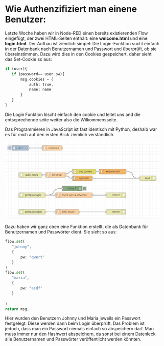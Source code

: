 # Wie Authenzifiziert man einene Benutzer:
Letzte Woche haben wir in Node-RED einen bereits existierenden Flow eingefügt, der zwei HTML-Seiten enthält: eine __welcome.html__ und eine __login.html__. Der Aufbau ist ziemlich simpel: Die Login-Funktion sucht einfach in der Datenbank nach Benutzernamen und Passwort und überprüft, ob sie übereinstimmen. Dazu wird dies in den Cookies gespeichert, daher sieht das Set-Cookie so aus:
 ```py
if (user){
    if (password== user.pw){
        msg.cookies = {
            auth: true,
            name: name
        }
    }
}
 ```

Die Login Funktion löscht einfach den cookie und leitet uns and die entscprechende seite weiter also die Wilkommensseite.

Das Programmieren in JavaScript ist fast identisch mit Python, deshalb war es für mich auf den ersten Blick ziemlich verständlich.

![](./login_website.jpg)

Dazu haben wir ganz oben eine Funktion erstellt, die als Datenbank für Benutzernamen und Passwörter dient. Sie sieht so aus:
 ```py
flow.set(
    "johnny",
    {
        pw: "qwert"
    }
)
flow.set(
    "maria",
    {
        pw: "asdf"
    }

)
return msg;
 ```
Hier wurden den Benutzern Johnny und Maria jeweils ein Passwort festgelegt. Diese werden dann beim Login überprüft. Das Problem ist jedoch, dass man ein Passwort niemals einfach so abspeichern darf. Man muss immer nur den Hashwert abspeichern, da sonst bei einem Datenleck alle Benutzernamen und Passwörter veröffentlicht werden könnten.